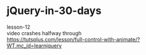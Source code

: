 jQuery-in-30-days
=================

lesson-12  
video crashes halfway through  
https://tutsplus.com/lesson/full-control-with-animate/?WT.mc_id=learnjquery  